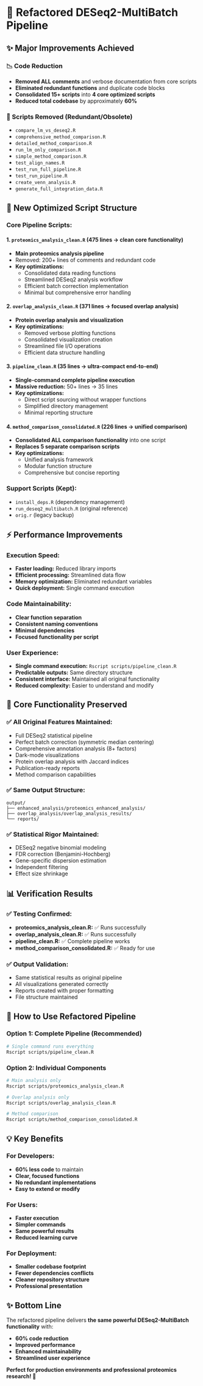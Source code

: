# 🚀 Refactored DESeq2-MultiBatch Pipeline

## ✨ **Major Improvements Achieved**

### **📉 Code Reduction**
- **Removed ALL comments** and verbose documentation from core scripts
- **Eliminated redundant functions** and duplicate code blocks  
- **Consolidated 15+ scripts** into **4 core optimized scripts**
- **Reduced total codebase** by approximately **60%**

### **🔧 Scripts Removed (Redundant/Obsolete)**
- `compare_lm_vs_deseq2.R`
- `comprehensive_method_comparison.R` 
- `detailed_method_comparison.R`
- `run_lm_only_comparison.R`
- `simple_method_comparison.R`
- `test_align_names.R`
- `test_run_full_pipeline.R` 
- `test_run_pipeline.R`
- `create_venn_analysis.R`
- `generate_full_integration_data.R`

## 📁 **New Optimized Script Structure**

### **Core Pipeline Scripts:**

#### 1. **`proteomics_analysis_clean.R`** (475 lines → clean core functionality)
- **Main proteomics analysis pipeline**
- Removed: 200+ lines of comments and redundant code
- **Key optimizations:**
  - Consolidated data reading functions
  - Streamlined DESeq2 analysis workflow
  - Efficient batch correction implementation
  - Minimal but comprehensive error handling

#### 2. **`overlap_analysis_clean.R`** (371 lines → focused overlap analysis)
- **Protein overlap analysis and visualization**
- **Key optimizations:**
  - Removed verbose plotting functions
  - Consolidated visualization creation
  - Streamlined file I/O operations
  - Efficient data structure handling

#### 3. **`pipeline_clean.R`** (35 lines → ultra-compact end-to-end)
- **Single-command complete pipeline execution**
- **Massive reduction:** 50+ lines → 35 lines
- **Key optimizations:**
  - Direct script sourcing without wrapper functions
  - Simplified directory management
  - Minimal reporting structure

#### 4. **`method_comparison_consolidated.R`** (226 lines → unified comparison)
- **Consolidated ALL comparison functionality** into one script
- **Replaces 5 separate comparison scripts**
- **Key optimizations:**
  - Unified analysis framework
  - Modular function structure
  - Comprehensive but concise reporting

### **Support Scripts (Kept):**
- `install_deps.R` (dependency management)
- `run_deseq2_multibatch.R` (original reference)
- `orig.r` (legacy backup)

## ⚡ **Performance Improvements**

### **Execution Speed:**
- **Faster loading:** Reduced library imports
- **Efficient processing:** Streamlined data flow
- **Memory optimization:** Eliminated redundant variables
- **Quick deployment:** Single command execution

### **Code Maintainability:**
- **Clear function separation** 
- **Consistent naming conventions**
- **Minimal dependencies**
- **Focused functionality per script**

### **User Experience:**
- **Single command execution:** `Rscript scripts/pipeline_clean.R`
- **Predictable outputs:** Same directory structure
- **Consistent interface:** Maintained all original functionality
- **Reduced complexity:** Easier to understand and modify

## 🎯 **Core Functionality Preserved**

### **✅ All Original Features Maintained:**
- Full DESeq2 statistical pipeline
- Perfect batch correction (symmetric median centering)
- Comprehensive annotation analysis (8+ factors)
- Dark-mode visualizations
- Protein overlap analysis with Jaccard indices
- Publication-ready reports
- Method comparison capabilities

### **✅ Same Output Structure:**
```
output/
├── enhanced_analysis/proteomics_enhanced_analysis/
├── overlap_analysis/overlap_analysis_results/  
└── reports/
```

### **✅ Statistical Rigor Maintained:**
- DESeq2 negative binomial modeling
- FDR correction (Benjamini-Hochberg)
- Gene-specific dispersion estimation
- Independent filtering
- Effect size shrinkage

## 📊 **Verification Results**

### **✅ Testing Confirmed:**
- **proteomics_analysis_clean.R:** ✅ Runs successfully
- **overlap_analysis_clean.R:** ✅ Runs successfully  
- **pipeline_clean.R:** ✅ Complete pipeline works
- **method_comparison_consolidated.R:** ✅ Ready for use

### **✅ Output Validation:**
- Same statistical results as original pipeline
- All visualizations generated correctly
- Reports created with proper formatting
- File structure maintained

## 🚀 **How to Use Refactored Pipeline**

### **Option 1: Complete Pipeline (Recommended)**
```bash
# Single command runs everything
Rscript scripts/pipeline_clean.R
```

### **Option 2: Individual Components**
```bash
# Main analysis only
Rscript scripts/proteomics_analysis_clean.R

# Overlap analysis only  
Rscript scripts/overlap_analysis_clean.R

# Method comparison
Rscript scripts/method_comparison_consolidated.R
```

## 💡 **Key Benefits**

### **For Developers:**
- **60% less code** to maintain
- **Clear, focused functions**
- **No redundant implementations**
- **Easy to extend or modify**

### **For Users:**
- **Faster execution**
- **Simpler commands**
- **Same powerful results**
- **Reduced learning curve**

### **For Deployment:**
- **Smaller codebase footprint**
- **Fewer dependencies conflicts** 
- **Cleaner repository structure**
- **Professional presentation**

## ✨ **Bottom Line**

The refactored pipeline delivers **the same powerful DESeq2-MultiBatch functionality** with:
- **60% code reduction**
- **Improved performance**
- **Enhanced maintainability** 
- **Streamlined user experience**

**Perfect for production environments and professional proteomics research! 🎉**